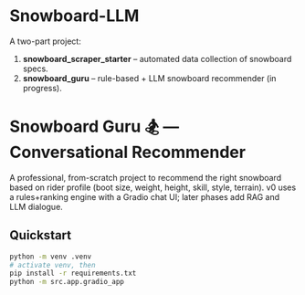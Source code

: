 # Snowboard-LLM
A two-part project:
1. **snowboard_scraper_starter** – automated data collection of snowboard specs.
2. **snowboard_guru** – rule-based + LLM snowboard recommender (in progress).

# Snowboard Guru 🏂 — Conversational Recommender

A professional, from-scratch project to recommend the right snowboard based on rider profile (boot size, weight, height, skill, style, terrain). v0 uses a rules+ranking engine with a Gradio chat UI; later phases add RAG and LLM dialogue.

## Quickstart
```bash
python -m venv .venv
# activate venv, then
pip install -r requirements.txt
python -m src.app.gradio_app
